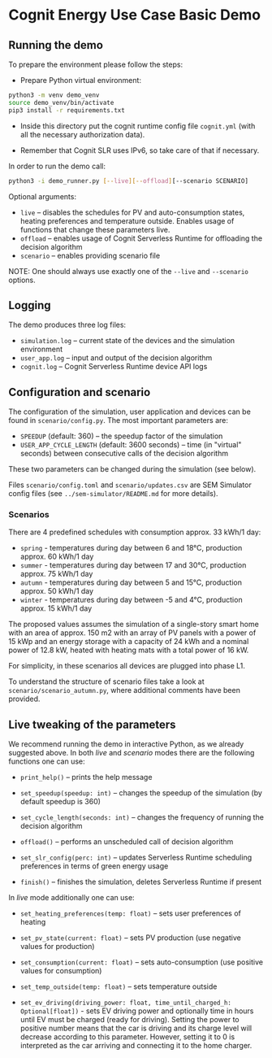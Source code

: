 # Cognit Energy Use Case  Basic Demo

## Running the demo

To prepare the environment please follow the steps:

* Prepare Python virtual environment:

```bash
python3 -m venv demo_venv
source demo_venv/bin/activate
pip3 install -r requirements.txt
```

* Inside this directory put the cognit runtime config file `cognit.yml` (with all the necessary authorization data).

* Remember that Cognit SLR uses IPv6, so take care of that if necessary.

In order to run the demo call:

```bash
python3 -i demo_runner.py [--live][--offload][--scenario SCENARIO]
```

Optional arguments:

* `live` – disables the schedules for PV and auto-consumption states, heating preferences and temperature outside. Enables usage of functions that change these parameters live.
* `offload` – enables usage of Cognit Serverless Runtime for offloading the decision algorithm
* `scenario` – enables providing scenario file

NOTE: One should always use exactly one of the `--live` and `--scenario` options.

## Logging

The demo produces three log files:

* `simulation.log` – current state of the devices and the simulation environment
* `user_app.log` – input and output of the decision algorithm
* `cognit.log` – Cognit Serverless Runtime device API logs

## Configuration and scenario

The configuration of the simulation, user application and devices can be found in `scenario/config.py`. The most important parameters are:

* `SPEEDUP` (default: 360) – the speedup factor of the simulation
* `USER_APP_CYCLE_LENGTH` (default: 3600 seconds) – time (in "virtual" seconds) between consecutive calls of the decision algorithm

These two parameters can be changed during the simulation (see below).

Files `scenario/config.toml` and `scenario/updates.csv` are SEM Simulator config files (see `../sem-simulator/README.md` for more details).

### Scenarios

There are 4 predefined schedules with consumption approx. 33 kWh/1 day:

* `spring` - temperatures during day between 6 and 18°C, production approx. 60 kWh/1 day
* `summer` - temperatures during day between 17 and 30°C, production approx. 75 kWh/1 day
* `autumn` - temperatures during day between 5 and 15°C, production approx. 50 kWh/1 day
* `winter` - temperatures during day between -5 and 4°C, production approx. 15 kWh/1 day

The proposed values assumes the simulation of a single-story smart home with an area of approx. 150 m2 with an array of PV panels with a power of 15 kWp and an energy storage with a capacity of 24 kWh and a nominal power of 12.8 kW, heated with heating mats with a total power of 16 kW.

For simplicity, in these scenarios all devices are plugged into phase L1.

To understand the structure of scenario files take a look at `scenario/scenario_autumn.py`, where additional comments have been provided.

## Live tweaking of the parameters

We recommend running the demo in interactive Python, as we already suggested above.
In both *live* and *scenario* modes there are the following functions one can use:

* `print_help()` – prints the help message

* `set_speedup(speedup: int)` – changes the speedup of the simulation (by default speedup is 360)

* `set_cycle_length(seconds: int)` – changes the frequency of running the decision algorithm

* `offload()` – performs an unscheduled call of decision algorithm

* `set_slr_config(perc: int)` – updates Serverless Runtime scheduling preferences in terms of green energy usage

* `finish()` – finishes the simulation, deletes Serverless Runtime if present

In *live* mode additionally one can use:

* `set_heating_preferences(temp: float)` – sets user preferences of heating

* `set_pv_state(current: float)` – sets PV production (use negative values for production)

* `set_consumption(current: float)` – sets auto-consumption (use positive values for consumption)

* `set_temp_outside(temp: float)` – sets temperature outside

* `set_ev_driving(driving_power: float, time_until_charged_h: Optional[float])` - sets EV driving power and optionally 
time in hours until EV must be charged (ready for driving). Setting the power to positive number means that the car is 
driving and its charge level will decrease according to this parameter. However, setting it to 0 is interpreted as the 
car arriving and connecting it to the home charger.
